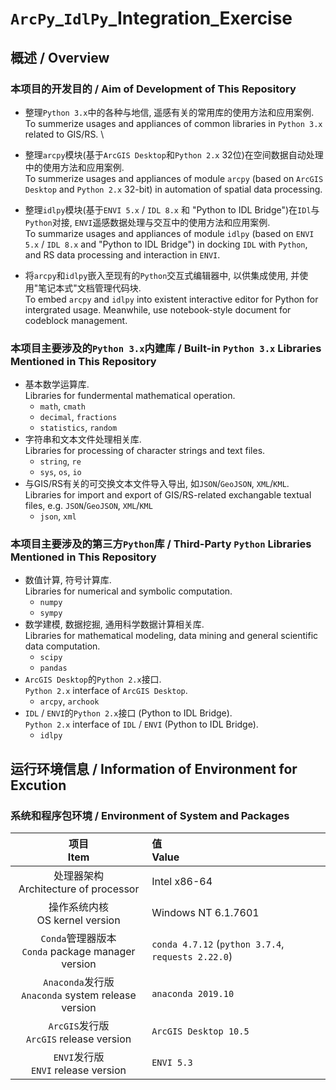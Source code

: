 # `ArcPy`_`IdlPy`_Integration_Exercise

## 概述 / Overview

### 本项目的开发目的 / Aim of Development of This Repository

* 整理`Python 3.x`中的各种与地信, 遥感有关的常用库的使用方法和应用案例. \
    To summerize usages and appliances of common libraries in `Python 3.x` related to GIS/RS. \
    
* 整理`arcpy`模块(基于`ArcGIS Desktop`和`Python 2.x` 32位)在空间数据自动处理中的使用方法和应用案例. \
    To summerize usages and appliances of module `arcpy` (based on `ArcGIS Desktop` and `Python 2.x` 32-bit) in automation of spatial data processing. 
    
* 整理`idlpy`模块(基于`ENVI 5.x` / `IDL 8.x` 和 "Python to IDL Bridge")在`IDl`与`Python`对接, `ENVI`遥感数据处理与交互中的使用方法和应用案例. \
    To summarize usages and appliances of module `idlpy` (based on `ENVI 5.x` / `IDL 8.x` and "Python to IDL Bridge") in docking `IDL` with `Python`, and RS data processing and interaction in `ENVI`. 

* 将`arcpy`和`idlpy`嵌入至现有的`Python`交互式编辑器中, 以供集成使用, 并使用"笔记本式"文档管理代码块. \
    To embed `arcpy` and `idlpy` into existent interactive editor for Python for intergrated usage. Meanwhile, use notebook-style document for codeblock management. 

### 本项目主要涉及的`Python 3.x`内建库 / Built-in `Python 3.x` Libraries Mentioned in This Repository

* 基本数学运算库. \
    Libraries for fundermental mathematical operation. 
    * `math`, `cmath`
    * `decimal`, `fractions`
    * `statistics`, `random`
* 字符串和文本文件处理相关库. \
    Libraries for processing of character strings and text files. 
    * `string`, `re`
    * `sys`, `os`, `io`
* 与GIS/RS有关的可交换文本文件导入导出, 如`JSON`/`GeoJSON`, `XML`/`KML`. \
    Libraries for import and export of GIS/RS-related exchangable textual files, e.g. `JSON`/`GeoJSON`, `XML`/`KML`
    * `json`, `xml`
    
### 本项目主要涉及的第三方`Python`库 / Third-Party `Python` Libraries Mentioned in This Repository

* 数值计算, 符号计算库. \
    Libraries for numerical and symbolic computation. 
    * `numpy`
    * `sympy`
* 数学建模, 数据挖掘, 通用科学数据计算相关库. \
    Libraries for mathematical modeling, data mining and general scientific data computation. 
    * `scipy`
    * `pandas`
* `ArcGIS Desktop`的`Python 2.x`接口. \
    `Python 2.x` interface of `ArcGIS Desktop`. 
    * `arcpy`, `archook`
* `IDL` / `ENVI`的`Python 2.x`接口 (Python to IDL Bridge). \
    `Python 2.x` interface of `IDL` / `ENVI` (Python to IDL Bridge). 
    * `idlpy`
    
## 运行环境信息 / Information of Environment for Excution

### 系统和程序包环境 / Environment of System and Packages

|项目<br>Item|值<br>Value|
|:-:|:-|
|处理器架构<br>Architecture of processor|Intel x86-64|
|操作系统内核<br>OS kernel version|Windows NT 6.1.7601|
|`Conda`管理器版本<br>`Conda` package manager version|`conda 4.7.12` (`python 3.7.4`, `requests 2.22.0`)|
|`Anaconda`发行版<br>`Anaconda` system release version|`anaconda 2019.10`|
|`ArcGIS`发行版<br>`ArcGIS` release version|`ArcGIS Desktop 10.5`|
|`ENVI`发行版<br>`ENVI` release version|`ENVI 5.3`|
